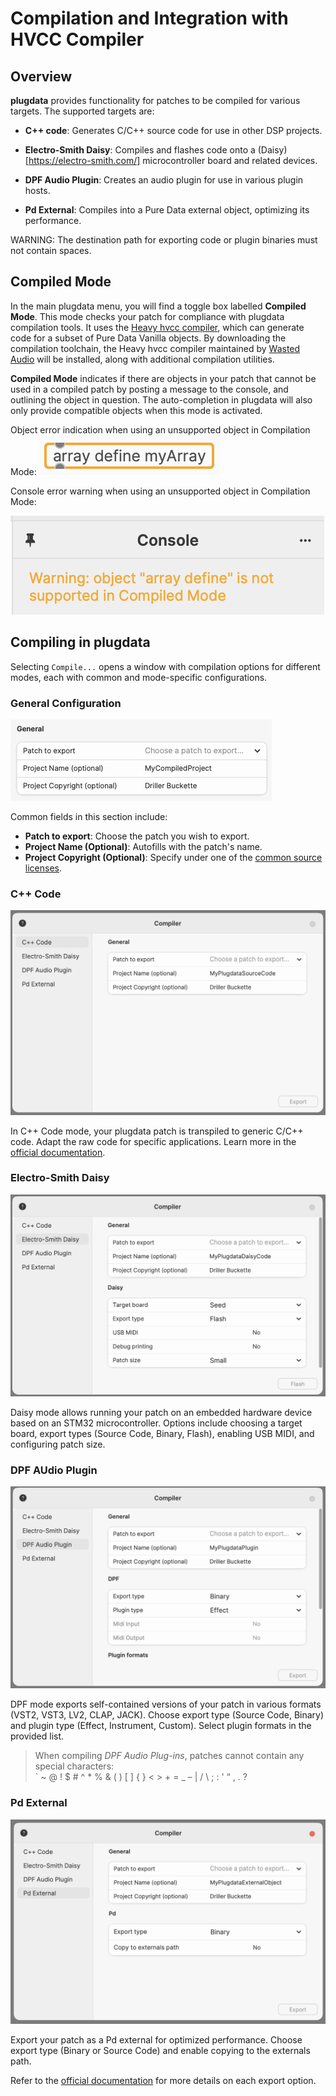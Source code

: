 # Compilation and Integration with HVCC Compiler

## Overview

**plugdata** provides functionality for patches to be compiled for various targets. The supported targets are:

- **C++ code**: Generates C/C++ source code for use in other DSP projects.
	
- **Electro-Smith Daisy**: Compiles and flashes code onto a (Daisy)[https://electro-smith.com/] microcontroller board and related devices.

- **DPF Audio Plugin**: Creates an audio plugin for use in various plugin hosts.

- **Pd External**: Compiles into a Pure Data external object, optimizing its performance.

WARNING: The destination path for exporting code or plugin binaries must not contain spaces.

## Compiled Mode

In the main plugdata menu, you will find a toggle box labelled **Compiled Mode**. This mode checks your patch for compliance with plugdata compilation tools. It uses the [Heavy hvcc compiler](https://wasted-audio.github.io/hvcc/docs/01.introduction.html#what-is-heavy), which can generate code for a subset of Pure Data Vanilla objects. By downloading the compilation toolchain, the Heavy hvcc compiler maintained by [Wasted Audio](https://wasted.audio/) will be installed, along with additional compilation utilities.

**Compiled Mode** indicates if there are objects in your patch that cannot be used in a compiled patch by posting a message to the console, and outlining the object in question. The auto-completion in plugdata will also only provide compatible objects when this mode is activated.

Object error indication when using an unsupported object in Compilation Mode:
![heavy object unsupported](../images/heavy_unsupported.png)

Console error warning when using an unsupported object in Compilation Mode:

![heavy console warning](../images/heavy_unsupported_warning.png)

## Compiling in plugdata

Selecting `Compile...` opens a window with compilation options for different modes, each with common and mode-specific configurations.

### General Configuration

![heavy general config](../images/heavy_general_config.png)

Common fields in this section include:

* **Patch to export**: Choose the patch you wish to export.
* **Project Name (Optional)**: Autofills with the patch's name.
* **Project Copyright (Optional)**: Specify under one of the [common source licenses](https://spdx.org/licenses/).

### C++ Code

![heavy cpp menu](../images/heavy_cpp_menu.png)

In C++ Code mode, your plugdata patch is transpiled to generic C/C++ code. Adapt the raw code for specific applications. Learn more in the [official documentation](https://wasted-audio.github.io/hvcc/docs/05.c.html).

### Electro-Smith Daisy

![heavy daisy menu](../images/heavy_daisy_menu.png)

Daisy mode allows running your patch on an embedded hardware device based on an STM32 microcontroller. Options include choosing a target board, export types (Source Code, Binary, Flash), enabling USB MIDI, and configuring patch size.

### DPF AUdio Plugin

![heavy dpf menu](../images/heavy_dpf_menu.png)

DPF mode exports self-contained versions of your patch in various formats (VST2, VST3, LV2, CLAP, JACK). Choose export type (Source Code, Binary) and plugin type (Effect, Instrument, Custom). Select plugin formats in the provided list.

> When compiling *DPF Audio Plug-ins*, patches cannot contain any special characters: <br>
		` ~ @ ! $ # ^ * % & ( ) [ ] { } < > + = _ – | / \ ; : ' “ , . ?

### Pd External

![heavy pdexternal menu](../images/heavy_pdexternal_menu.png)

Export your patch as a Pd external for optimized performance. Choose export type (Binary or Source Code) and enable copying to the externals path.

Refer to the [official documentation](https://wasted-audio.github.io/hvcc/docs/03.gen.pdext.html) for more details on each export option.

